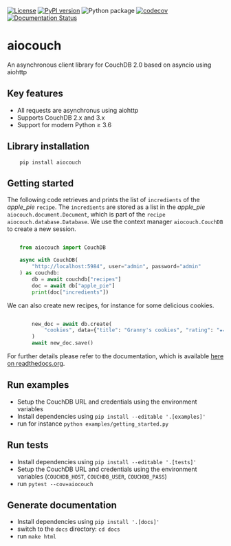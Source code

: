 [![License](https://img.shields.io/badge/License-BSD%203--Clause-blue.svg)](https://opensource.org/licenses/BSD-3-Clause)
[![PyPI version](https://badge.fury.io/py/aiocouch.svg)](https://badge.fury.io/py/aiocouch)
![Python package](https://github.com/metricq/aiocouch/workflows/Python%20package/badge.svg)
[![codecov](https://codecov.io/gh/metricq/aiocouch/branch/master/graph/badge.svg)](https://codecov.io/gh/metricq/aiocouch)
[![Documentation Status](https://readthedocs.org/projects/aiocouch/badge/?version=latest)](https://aiocouch.readthedocs.io/en/latest/?badge=latest)


# aiocouch
An asynchronous client library for CouchDB 2.0 based on asyncio using aiohttp

## Key features

- All requests are asynchronus using aiohttp
- Supports CouchDB 2.x and 3.x
- Support for modern Python ≥ 3.6


## Library installation

```
    pip install aiocouch
```

## Getting started

The following code retrieves and prints the list of `incredients` of the *apple_pie* `recipe`.
The `incredients` are stored as a list in the *apple_pie* `aiocouch.document.Document`,
which is part of the `recipe` `aiocouch.database.Database`. We use the context manager
`aiocouch.CouchDB` to create a new session.

```python

    from aiocouch import CouchDB

    async with CouchDB(
        "http://localhost:5984", user="admin", password="admin"
    ) as couchdb:
        db = await couchdb["recipes"]
        doc = await db["apple_pie"]
        print(doc["incredients"])
```

We can also create new recipes, for instance for some delicious cookies.

```python

        new_doc = await db.create(
            "cookies", data={"title": "Granny's cookies", "rating": "★★★★★"}
        )
        await new_doc.save()
```

For further details please refer to the documentation, which is available [here on readthedocs.org](https://aiocouch.readthedocs.io/).

## Run examples

- Setup the CouchDB URL and credentials using the environment variables
- Install dependencies using `pip install --editable '.[examples]'`
- run for instance `python examples/getting_started.py`


## Run tests

- Install dependencies using `pip install --editable '.[tests]'`
- Setup the CouchDB URL and credentials using the environment variables (`COUCHDB_HOST`, `COUCHDB_USER`, `COUCHDB_PASS`)
- run `pytest --cov=aiocouch`


## Generate documentation

- Install dependencies using `pip install '.[docs]'`
- switch to the `docs` directory: `cd docs`
- run `make html`
